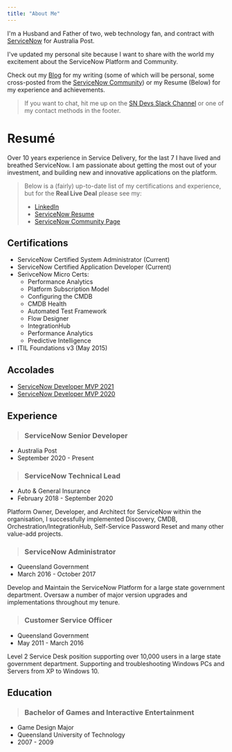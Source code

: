 ```yaml
---
title: "About Me"
---
```


I'm a Husband and Father of two, web technology fan, and contract with [ServiceNow](https://www.servicenow.com) for Australia Post.

I've updated my personal site because I want to share with the world my excitement about the ServiceNow Platform and Community.

Check out my [Blog](/posts/) for my writing (some of which will be personal, some cross-posted from the [ServiceNow Community](https://community.servicenow.com/community?id=community_user_profile&user=86ae4a2ddbd41fc09c9ffb651f961957)) or my Resume (Below) for my experience and achievements.

>If you want to chat, hit me up on the [SN Devs Slack Channel](https://invite.sndevs.com) or one of my contact methods in the footer.

<!-- But most of all, Thanks! -->

# Resumé
Over 10 years experience in Service Delivery, for the last 7 I have lived and breathed ServiceNow. I am passionate about getting the most out of your investment, and building new and innovative applications on the platform.

>Below is a (fairly) up-to-date list of my certifications and experience, but for the **Real Live Deal** please see my:
>- [LinkedIn](https://www.linkedin.com/in/andrewalburydor)
>- [ServiceNow Resume](https://account.servicenow.com/personal-data/11e9c2e8b/bd7f2d4ad/b40a6cdff/a1f44WP8E/resume.html)
>- [ServiceNow Community Page](https://community.servicenow.com/community?id=community_user_profile&user=86ae4a2ddbd41fc09c9ffb651f961957)

## Certifications

- ServiceNow Certified System Administrator (Current)
- ServiceNow Certified Application Developer (Current)
- SerivceNow Micro Certs:
  - Performance Analytics 
  - Platform Subscription Model 
  - Configuring the CMDB 
  - CMDB Health 
  - Automated Test Framework 
  - Flow Designer 
  - IntegrationHub 
  - Performance Analytics 
  - Predictive Intelligence 
- ITIL Foundations v3 (May 2015)

## Accolades 

- [ServiceNow Developer MVP 2021](https://developer.servicenow.com/blog.do?p=/post/2021-developer-mvp-announcement/)
- [ServiceNow Developer MVP 2020](https://developer.servicenow.com/blog.do?p=/post/all-stars/)

## Experience

> ### ServiceNow Senior Developer
- Australia Post
- September 2020 - Present

> ### ServiceNow Technical Lead
- Auto & General Insurance
- February 2018 - September 2020

Platform Owner, Developer, and Architect for ServiceNow within the organisation, I successfully implemented Discovery, CMDB, Orchestration/IntegrationHub, Self-Service Password Reset and many other value-add projects.

> ### ServiceNow Administrator
- Queensland Government
- March 2016 - October 2017

Develop and Maintain the ServiceNow Platform for a large state government department. Oversaw a number of major version upgrades and implementations throughout my tenure.

> ### Customer Service Officer
- Queensland Government
- May 2011 - March 2016

Level 2 Service Desk position supporting over 10,000 users in a large state government department. Supporting and troubleshooting Windows PCs and Servers from XP to Windows 10.


## Education

> ### Bachelor of Games and Interactive Entertainment
- Game Design Major
- Queensland University of Technology
- 2007 - 2009
